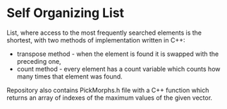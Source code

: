# Self Organizing List

List, where access to the most frequently searched elements is the shortest, with two methods of implementation written in C++:

* transpose method - when the element is found it is swapped with the preceding one,
* count method - every element has a count variable which counts how many times that element was found.


Repository also contains PickMorphs.h file with a C++ function which returns an array of indexes of the maximum values of the given vector.
